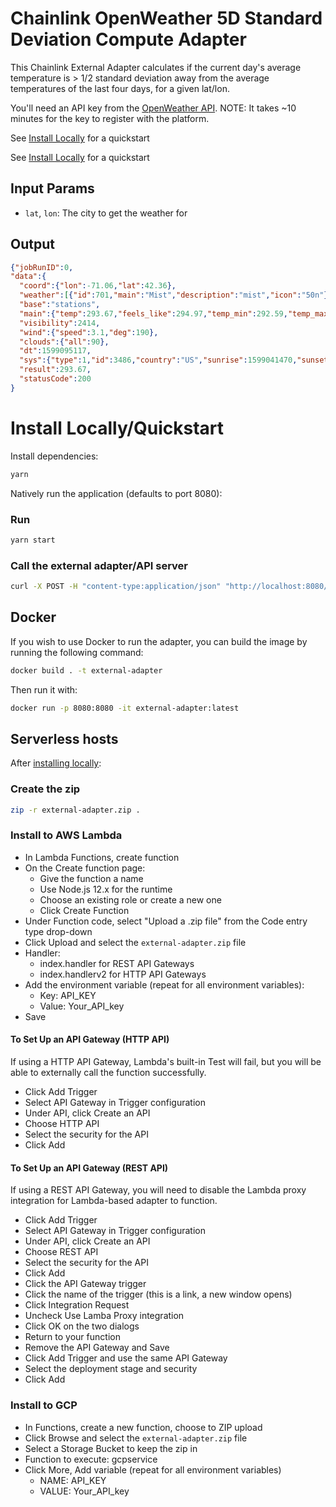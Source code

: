 # Chainlink OpenWeather 5D Standard Deviation Compute Adapter

This Chainlink External Adapter calculates if the current day's average temperature is > 1/2 standard deviation away from the average temperatures of the last four days, for a given lat/lon.

You'll need an API key from the [OpenWeather API](https://home.openweathermap.org/api_keys). NOTE: It takes ~10 minutes for the key to register with the platform. 

See [Install Locally](#install-locallyquickstart) for a quickstart

See [Install Locally](#install-locally) for a quickstart

## Input Params

- `lat`, `lon`: The city to get the weather for

## Output

```json
{"jobRunID":0,
"data":{
  "coord":{"lon":-71.06,"lat":42.36},
  "weather":[{"id":701,"main":"Mist","description":"mist","icon":"50n"}],
  "base":"stations",
  "main":{"temp":293.67,"feels_like":294.97,"temp_min":292.59,"temp_max":294.26,"pressure":1010,"humidity":94},
  "visibility":2414,
  "wind":{"speed":3.1,"deg":190},
  "clouds":{"all":90},
  "dt":1599095117,
  "sys":{"type":1,"id":3486,"country":"US","sunrise":1599041470,"sunset":1599088607},"timezone":-14400,"id":4930956,"name":"Boston","cod":200,"result":293.67},
  "result":293.67,
  "statusCode":200
}
```

# Install Locally/Quickstart

Install dependencies:

```bash
yarn
```

Natively run the application (defaults to port 8080):

### Run

```bash
yarn start
```

### Call the external adapter/API server

```bash
curl -X POST -H "content-type:application/json" "http://localhost:8080/" --data '{"id": 0,"data":{"lat": 35, "lon", 139}}'
```

## Docker

If you wish to use Docker to run the adapter, you can build the image by running the following command:

```bash
docker build . -t external-adapter
```

Then run it with:

```bash
docker run -p 8080:8080 -it external-adapter:latest
```

## Serverless hosts

After [installing locally](#install-locally):

### Create the zip

```bash
zip -r external-adapter.zip .
```

### Install to AWS Lambda

- In Lambda Functions, create function
- On the Create function page:
  - Give the function a name
  - Use Node.js 12.x for the runtime
  - Choose an existing role or create a new one
  - Click Create Function
- Under Function code, select "Upload a .zip file" from the Code entry type drop-down
- Click Upload and select the `external-adapter.zip` file
- Handler:
    - index.handler for REST API Gateways
    - index.handlerv2 for HTTP API Gateways
- Add the environment variable (repeat for all environment variables):
  - Key: API_KEY
  - Value: Your_API_key
- Save

#### To Set Up an API Gateway (HTTP API)

If using a HTTP API Gateway, Lambda's built-in Test will fail, but you will be able to externally call the function successfully.

- Click Add Trigger
- Select API Gateway in Trigger configuration
- Under API, click Create an API
- Choose HTTP API
- Select the security for the API
- Click Add

#### To Set Up an API Gateway (REST API)

If using a REST API Gateway, you will need to disable the Lambda proxy integration for Lambda-based adapter to function.

- Click Add Trigger
- Select API Gateway in Trigger configuration
- Under API, click Create an API
- Choose REST API
- Select the security for the API
- Click Add
- Click the API Gateway trigger
- Click the name of the trigger (this is a link, a new window opens)
- Click Integration Request
- Uncheck Use Lamba Proxy integration
- Click OK on the two dialogs
- Return to your function
- Remove the API Gateway and Save
- Click Add Trigger and use the same API Gateway
- Select the deployment stage and security
- Click Add

### Install to GCP

- In Functions, create a new function, choose to ZIP upload
- Click Browse and select the `external-adapter.zip` file
- Select a Storage Bucket to keep the zip in
- Function to execute: gcpservice
- Click More, Add variable (repeat for all environment variables)
  - NAME: API_KEY
  - VALUE: Your_API_key

